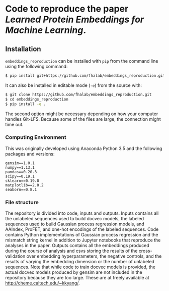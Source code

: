 # Code to reproduce the paper *Learned Protein Embeddings for Machine Learning*.

## Installation

`embeddings_reproduction` can be installed with `pip` from the command line using the following command:

```bash
$ pip install git+https://github.com/fhalab/embeddings_reproduction.git
```

It can also be installed in editable mode (`-e`) from the source with:

```bash
$ git clone https://github.com/fhalab/embeddings_reproduction.git
$ cd embeddings_reproduction
$ pip install -e .
```

The second option might be necessary depending on how your computer handles Git-LFS. Because some of the files are large, the connection might time out.

### Computing Environment

This was originally developed using Anaconda Python 3.5 and the following packages and versions:

```
gensim==1.0.1
numpy==1.13.1
pandas==0.20.3
scipy==0.19.1
sklearn==0.19.0
matplotlib==2.0.2
seaborn==0.8.1
```

### File structure

The repository is divided into code, inputs and outputs. Inputs contains all the unlabeled sequences used to build docvec models, the labeled sequences used to build Gaussian process regression models, and AAIndex, ProFET, and one-hot encodings of the labeled sequences. Code contains Python implementations of Gaussian process regression and the mismatch string kernel in addition to Jupyter notebooks that reproduce the analyses in the paper. Outputs contains all the embeddings produced during the course of analysis and csvs storing the results of the cross-validation over embedding hyperparameters, the negative controls, and the results of varying the embedding dimension or the number of unlabeled sequences. Note that while code to train docvec models is provided, the actual docvec models produced by gensim are not included in the repository because they are too large. These are at freely available at http://cheme.caltech.edu/~kkyang/.
